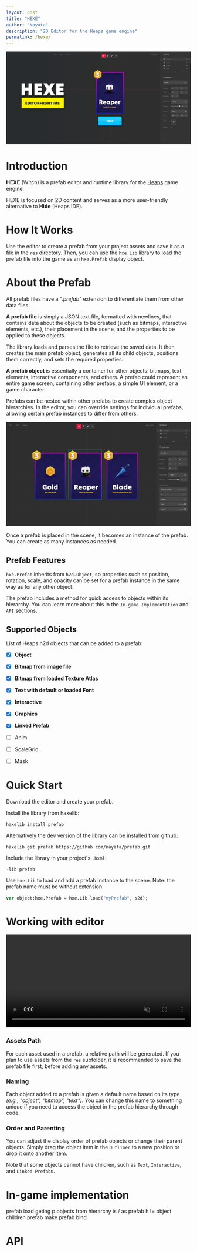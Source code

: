 ```yaml
---
layout: post
title: "HEXE"
author: "Nayata"
description: "2D Editor for the Heaps game engine"
permalink: /hexe/
---
```


![HEXE](/media/hexe.png "HEXE")
<p></p>

# Introduction

**HEXE** (Witch) is a prefab editor and runtime library for the [Heaps](https://heaps.io/) game engine.

HEXE is focused on 2D content and serves as a more user-friendly alternative to **Hide** (Heaps IDE).



# How It Works

Use the editor to create a prefab from your project assets and save it as a file in the `res` directory. Then, you can use the `hxe.Lib` library to load the prefab file into the game as an `hxe.Prefab` display object.



# About the Prefab

All prefab files have a *".prefab"* extension to differentiate them from other data files.

**A prefab file** is simply a JSON text file, formatted with newlines, that contains data about the objects to be created (such as bitmaps, interactive elements, etc.), their placement in the scene, and the properties to be applied to these objects.

The library loads and parses the file to retrieve the saved data. It then creates the main prefab object, generates all its child objects, positions them correctly, and sets the required properties.

**A prefab object** is essentially a container for other objects: bitmaps, text elements, interactive components, and others. A prefab could represent an entire game screen, containing other prefabs, a simple UI element, or a game character.

Prefabs can be nested within other prefabs to create complex object hierarchies. In the editor, you can override settings for individual prefabs, allowing certain prefab instances to differ from others.

![Prefab override](/media/override.png "Prefab fields override")

Once a prefab is placed in the scene, it becomes an instance of the prefab. You can create as many instances as needed.



## Prefab Features

`hxe.Prefab` inherits from `h2d.Object`, so properties such as position, rotation, scale, and opacity can be set for a prefab instance in the same way as for any other object.

The prefab includes a method for quick access to objects within its hierarchy. You can learn more about this in the `In-game Implementation` and `API` sections.



## Supported Objects

List of Heaps h2d objects that can be added to a prefab:

- [x] **Object**
- [x] **Bitmap from image file**
- [x] **Bitmap from loaded Texture Atlas**
- [x] **Text with default or loaded Font**
- [x] **Interactive**
- [x] **Graphics**
- [x] **Linked Prefab**
- [ ] Anim
- [ ] ScaleGrid 
- [ ] Mask



# Quick Start

Download the editor and create your prefab. 

Install the library from haxelib:

```
haxelib install prefab
```

Alternatively the dev version of the library can be installed from github:

```
haxelib git prefab https://github.com/nayata/prefab.git
```

Include the library in your project's `.hxml`:

```hxml
-lib prefab
```

Use `hxe.Lib` to load and add a prefab instance to the scene. Note: the prefab name must be without extension.

```haxe
var object:hxe.Prefab = hxe.Lib.load("myPrefab", s2d);
```



# Working with editor

<center><video width="100%" autoplay muted loop><source src="/media/prefab.mp4" type="video/mp4"></video></center>
<p></p>

### Assets Path

For each asset used in a prefab, a relative path will be generated. If you plan to use assets from the `res` subfolder, it is recommended to save the prefab file first, before adding any assets.

### Naming

Each object added to a prefab is given a default name based on its type *(e.g., "object", "bitmap", "text")*. You can change this name to something unique if you need to access the object in the prefab hierarchy through code.

### Order and Parenting

You can adjust the display order of prefab objects or change their parent objects. Simply drag the object item in the `Outliner` to a new position or drop it onto another item.

Note that some objects cannot have children, such as `Text`, `Interactive`, and `Linked Prefab`s.



# In-game implementation


prefab load
geting p objects from hierarchy
is / as 
prefab h != object children
prefab make
prefab bind



# API